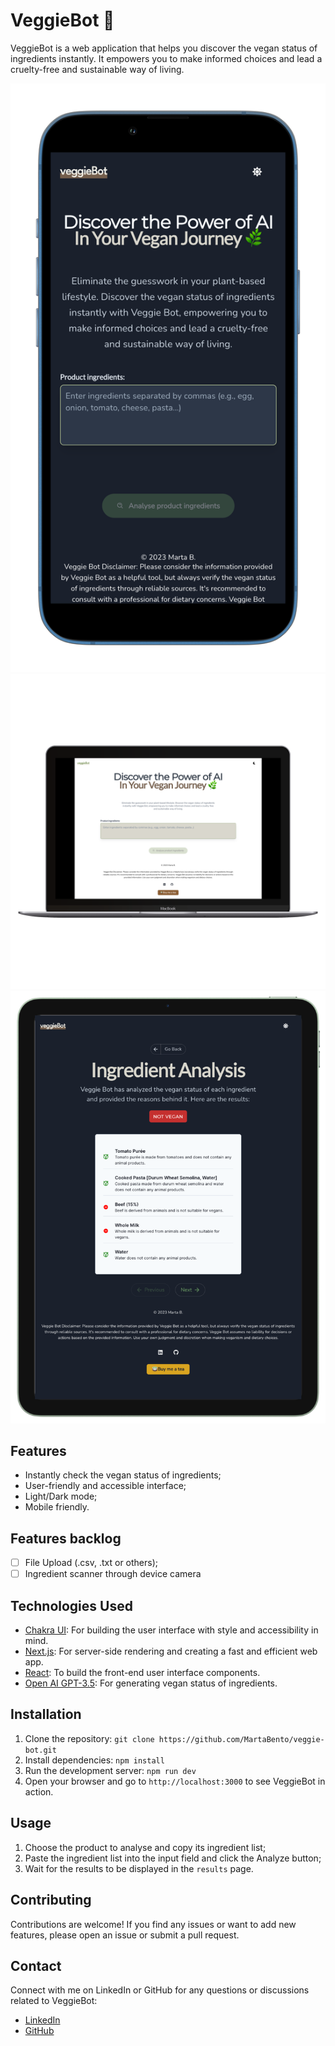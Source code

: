 # VeggieBot 🌱

VeggieBot is a web application that helps you discover the vegan status of ingredients instantly. It empowers you to make informed choices and lead a cruelty-free and sustainable way of living.

![VeggieBot Logo Desktop Dark](public/veggie-bot-mobile.png)
![VeggieBot Logo Mobile Light](public/veggie-bot-desktop.png)
![VeggieBot Results iPad](public/veggie-bot-ipad.png)

## Features

- Instantly check the vegan status of ingredients;
- User-friendly and accessible interface;
- Light/Dark mode;
- Mobile friendly.

## Features backlog

- [ ] File Upload (.csv, .txt or others);
- [ ] Ingredient scanner through device camera

## Technologies Used

- [Chakra UI](https://chakra-ui.com/): For building the user interface with style and accessibility in mind.
- [Next.js](https://nextjs.org/): For server-side rendering and creating a fast and efficient web app.
- [React](https://reactjs.org/): To build the front-end user interface components.
- [Open AI GPT-3.5](https://platform.openai.com/docs/api-reference): For generating vegan status of ingredients.

## Installation

1. Clone the repository: `git clone https://github.com/MartaBento/veggie-bot.git`
2. Install dependencies: `npm install`
3. Run the development server: `npm run dev`
4. Open your browser and go to `http://localhost:3000` to see VeggieBot in action.

## Usage

1. Choose the product to analyse and copy its ingredient list;
2. Paste the ingredient list into the input field and click the Analyze button;
3. Wait for the results to be displayed in the `results` page.

## Contributing

Contributions are welcome! If you find any issues or want to add new features, please open an issue or submit a pull request.

## Contact

Connect with me on LinkedIn or GitHub for any questions or discussions related to VeggieBot:

- [LinkedIn](https://www.linkedin.com/in/marta-bento)
- [GitHub](https://github.com/MartaBento)
